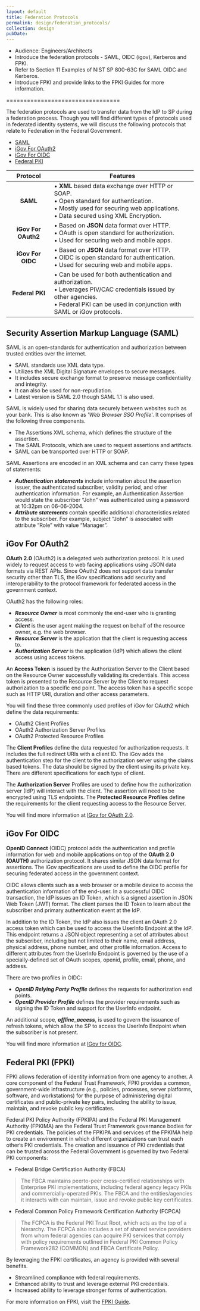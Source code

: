 ```yaml
---
layout: default
title: Federation Protocols
permalink: design/federation_protocols/
collection: design
pubDate: 
---
```


- Audience: Engineers/Architects
- Introduce the federation protocols - SAML, OIDC (igov), Kerberos and FPKI.
- Refer to Section 11 Examples of NIST SP 800-63C for SAML OIDC and Kerberos.
- Introduce FPKI and provide links to the FPKI Guides for more information.

=================================

The federation protocols are used to transfer data from the IdP to SP during a federation process. Though you will find different types of protocols used in federated identity systems, we will discuss the following protocols that relate to Federation in the Federal Government.

- [SAML](#security-assertion-markup-language-saml)
- [iGov For OAuth2](#igov-for-oauth2)
- [iGov For OIDC](#igov-for-oidc)
- [Federal PKI](#federal-pki-fpki)

| <center>Protocol</center> | <center>Features</center> |
|:---------------------------------------:|-------------------------------|
| **SAML** | • **XML** based data exchange over HTTP or SOAP. <br/> • Open standard for authentication. <br/> • Mostly used for securing web applications. <br/> • Data secured using XML Encryption. |
| **iGov For OAuth2** | • Based on **JSON** data format over HTTP. <br/> • OAuth is open standard for authorization. <br/> • Used for securing web and mobile apps. |
| **iGov For OIDC** | • Based on **JSON** data format over HTTP. <br/> • OIDC is open standard for authentication. <br/> • Used for securing web and mobile apps. |
| **Federal PKI** | • Can be used for both authentication and authorization. <br/>• Leverages PIV/CAC credentials issued by other agencies. <br/>• Federal PKI can be used in conjunction with SAML or iGov protocols. |

## Security Assertion Markup Language (SAML)

SAML is an open-standards for authentication and authorization between trusted entities over the internet.

- SAML standards use XML data type.
- Utilizes the XML Digital Signature envelopes to secure messages.
- It includes secure exchange format to preserve message confidentiality and integrity.
- It can also be used for non-repudiation.
- Latest version is SAML 2.0 though SAML 1.1 is also used. 

SAML is widely used for sharing data securely between websites such as your bank. This is also known as '_Web Browser SSO Profile_'. It comprises of the following three components.

- The Assertions XML schema, which defines the structure of the assertion.
- The SAML Protocols, which are used to request assertions and artifacts.
- SAML can be transported over HTTP or SOAP.

SAML Assertions are encoded in an XML schema and can carry these types of statements:

- **_Authentication statements_** include information about the assertion issuer, the authenticated subscriber, validity period, and other authentication information. For example, an Authentication Assertion would state the subscriber “John” was authenticated using a password at 10:32pm on 06-06-2004.
- **_Attribute statements_** contain specific additional characteristics related to the subscriber. For example, subject “John” is associated with attribute “Role” with value “Manager”.

## iGov For OAuth2

**OAuth 2.0** (OAuth2) is a delegated web authorization protocol. It is used widely to request access to web facing applications using JSON data formats via REST APIs. Since OAuth2 does not support data transfer security other than TLS, the iGov specifications add security and interoperability to the protocol framework for federated access in the government context.

OAuth2 has the following roles:
- **_Resource Owner_** is most commonly the end-user who is granting access.
- **_Client_** is the user agent making the request on behalf of the resource owner, e.g. the web browser.
- **_Resource Server_** is the application that the client is requesting access to.
- **_Authorization Server_** is the application (IdP) which allows the client access using access tokens.

An **Access Token** is issued by the Authorization Server to the Client based on the Resource Owner successfully validating its credentials. This access token is presented to the Resource Server by the Client to request authorization to a specific end point. The access token has a specific scope such as HTTP URI, duration and other access parameters.

You will find these three commonly used profiles of iGov for OAuth2 which define the data requirements:
- OAuth2 Client Profiles
- OAuth2 Authorization Server Profiles
- OAuth2 Protected Resource Profiles

The **Client Profiles** define the data requested for authorization requests. It includes the full redirect URIs with a client ID. The iGov adds the authentication step for the client to the authorization server using the claims based tokens. The data should be signed by the client using its private key. There are different specifications for each type of client.

The **Authorization Server** Profiles are used to define how the authorization server (IdP) will interact with the client. The assertion will need to be encrypted using TLS endpoints. The **Protected Resource Profiles** define the requirements for the client requesting access to the Resource Server.

You will find more information at [IGov for OAuth 2.0](http://openid.net/specs/openid-igov-oauth2-1_0-02.html).

## iGov For OIDC

**OpenID Connect** (OIDC) protocol adds the authentication and profile information for web and mobile applications on top of the **OAuth 2.0 (OAUTH)** authorization protocol. It shares similar JSON data format for assertions. The iGov specifications are used to define the OIDC profile for securing federated access in the government context.

OIDC allows clients such as a web browser or a mobile device to access the authentication information of the end-user. In a successful OIDC transaction, the IdP issues an ID Token, which is a signed assertion in JSON Web Token (JWT) format. The client parses the ID Token to learn about the subscriber and primary authentication event at the IdP. 

In addition to the ID Token, the IdP also issues the client an OAuth 2.0 access token which can be used to access the UserInfo Endpoint at the IdP. This endpoint returns a JSON object representing a set of attributes about the subscriber, including but not limited to their name, email address, physical address, phone number, and other profile information. Access to different attributes from the UserInfo Endpoint is governed by the use of a specially-defined set of OAuth scopes, openid, profile, email, phone, and address.

There are two profiles in OIDC:
- **_OpenID Relying Party Profile_** defines the requests for authorization end points.
- **_OpenID Provider Profile_** defines the provider requirements such as signing the ID Token and support for the UserInfo endpoint.

An additional scope, **_offline_access_**, is used to govern the issuance of refresh tokens, which allow the SP to access the UserInfo Endpoint when the subscriber is not present. 

You will find more information at [IGov for OIDC](http://openid.net/specs/openid-igov-openid-connect-1_0-02.html).

## Federal PKI (FPKI)

FPKI allows federation of identity information from one agency to another. A core component of the Federal Trust Framework, FPKI provides a common, government-wide infrastructure (e.g., policies, processes, server platforms, software, and workstations) for the purpose of administering digital certificates and public-private key pairs, including the ability to issue, maintain, and revoke public key certificates. 

Federal PKI Policy Authority (FPKIPA) and the Federal PKI Management Authority (FPKIMA) are the 
Federal Trust Framework governance bodies for PKI credentials. The policies of the FPKIPA and 
services of the FPKIMA help to create an environment in which different organizations can 
trust each other‘s PKI credentials. The creation and issuance of PKI credentials that can be trusted
across the Federal Government is governed by two Federal PKI components:

- Federal Bridge Certification Authority (FBCA)
> The FBCA maintains peerto-peer cross-certified relationships with Enterprise PKI implementations, including
federal agency legacy PKIs and commercially-operated PKIs. The FBCA and the entities/agencies it interacts 
with can maintain, issue and revoke public key certificates.

- Federal Common Policy Framework Certification Authority (FCPCA)
> The FCPCA is the Federal PKI Trust Root, which acts as the top of a hierarchy. The FCPCA also includes a
set of shared service providers from whom federal agencies can acquire PKI services that
comply with policy requirements outlined in Federal PKI Common Policy Framework282
(COMMON) and FBCA Certificate Policy.

By leveraging the FPKI certificates, an agency is provided with several benefits.
- Streamlined compliance with federal requirements.
- Enhanced ability to trust and leverage external PKI credentials.
- Increased ability to leverage stronger forms of authentication.

For more information on FPKI, visit the [FPKI Guide](https://fpki.idmanagement.gov).






































